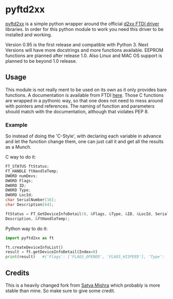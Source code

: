 # pyftd2xx

[pyftd2xx](https://github.com/JulianS-Uni/pyftd2xx) is a simple python wrapper around the official [d2xx FTDI driver](https://www.ftdichip.com/Drivers/D2XX.htm) libraries.
In order for this python module to work you need this driver to be installed and working.

Version 0.95 is the first release and compatible with Python 3.
Next Versions will have more docstrings and more functions available.
EEPROM functions are planned after release 1.0.
Also Linux and MAC OS support is planned to be beyond 1.0 release.

## Usage

This module is not really ment to be used on its own as it only provides bare functions. A documentation is available from FTDI [here](https://www.ftdichip.com/Support/Documents/ProgramGuides/D2XX_Programmer's_Guide(FT_000071).pdf). Those C functions are wrapped in a pythonic way, so that one does not need to mess around with pointers amd references. The naming of function and parameters should match with the documentation, although that violates PEP 8.

### Example

So instead of doing the 'C-Style', with declaring each variable in advance and let the function change them, one can just call it and get all the results as a Munch.

C way to do it:

``` C
FT_STATUS ftStatus;
FT_HANDLE ftHandleTemp;
DWORD numDevs;
DWORD Flags;
DWORD ID;
DWORD Type;
DWORD LocId;
char SerialNumber[16];
char Description[64];

ftStatus = FT_GetDeviceInfoDetail(0, &Flags, &Type, &ID, &LocId, SerialNumber,
Description, &ftHandleTemp);
```

Python way to do it:

``` Python
import pyftd2xx as ft

ft.createDeviceInfoList()
result = ft.getDeviceInfoDetail(Index=0)
print(result)   #{'Flags': ['FLAGS_OPENED', 'FLAGS_HISPEED'], 'Type': 'FT_DEVICE_2232H', 'ID': 67330064, 'LocId': 401, 'SerialNumber': 'A', 'Description': 'Dual RS232-HS A', 'Handle': c_void_p(None)})
```

## Credits

This is a heavily changed fork from [Satya Mishra](https://github.com/snmishra/ftd2xx) which probably is more stable than mine. So make sure to give some credit.

